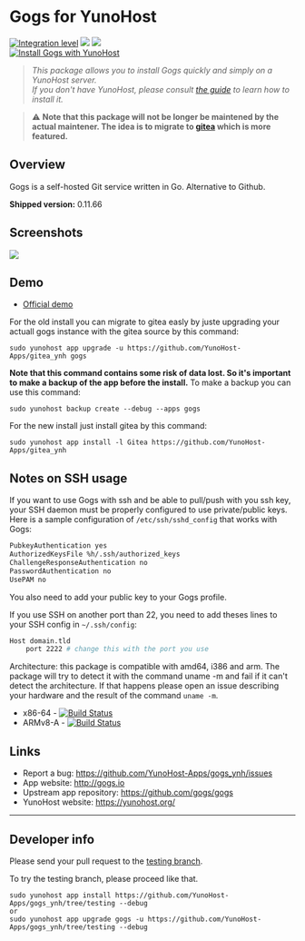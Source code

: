 # Gogs for YunoHost

[![Integration level](https://dash.yunohost.org/integration/gogs.svg)](https://dash.yunohost.org/appci/app/gogs) ![](https://ci-apps.yunohost.org/ci/badges/gogs.status.svg) ![](https://ci-apps.yunohost.org/ci/badges/gogs.maintain.svg)  
[![Install Gogs with YunoHost](https://install-app.yunohost.org/install-with-yunohost.png)](https://install-app.yunohost.org/?app=gogs)

> *This package allows you to install Gogs quickly and simply on a YunoHost server.  
If you don't have YunoHost, please consult [the guide](https://yunohost.org/#/install) to learn how to install it.*

> :warning: **Note that this package will not be longer be maintened by the actual maintener.
> The idea is to migrate to [gitea](https://github.com/YunoHost-Apps/gitea_ynh) which is more featured.**

## Overview
Gogs is a self-hosted Git service written in Go. Alternative to Github.

**Shipped version:** 0.11.66

## Screenshots

![](https://gogs.io/img/screenshots/2.png)


## Demo

* [Official demo](https://try.gogs.io/user/login)

For the old install you can migrate to gitea easly by juste upgrading your actuall gogs instance with the gitea source by this command:
```
sudo yunohost app upgrade -u https://github.com/YunoHost-Apps/gitea_ynh gogs
```
**Note that this command contains some risk of data lost. So it's important to make a backup of the app before the install.**
To make a backup you can use this command:
```
sudo yunohost backup create --debug --apps gogs
```

For the new install just install gitea by this command:
```
sudo yunohost app install -l Gitea https://github.com/YunoHost-Apps/gitea_ynh
```

## Notes on SSH usage
If you want to use Gogs with ssh and be able to pull/push with you ssh key, your SSH daemon must be properly configured to use private/public keys. Here is a sample configuration of `/etc/ssh/sshd_config` that works with Gogs:

```bash
PubkeyAuthentication yes
AuthorizedKeysFile %h/.ssh/authorized_keys
ChallengeResponseAuthentication no
PasswordAuthentication no
UsePAM no
```

You also need to add your public key to your Gogs profile.

If you use SSH on another port than 22, you need to add theses lines to your SSH config in `~/.ssh/config`:

```bash
Host domain.tld
    port 2222 # change this with the port you use
```

Architecture: this package is compatible with amd64, i386 and arm. The package will try to detect it with the command uname -m and fail if it can't detect the architecture. If that happens please open an issue describing your hardware and the result of the command `uname -m`.

* x86-64 - [![Build Status](https://ci-apps.yunohost.org/ci/logs/gogs%20%28Apps%29.svg)](https://ci-apps.yunohost.org/ci/apps/gogs/)
* ARMv8-A - [![Build Status](https://ci-apps-arm.yunohost.org/ci/logs/gogs%20%28Apps%29.svg)](https://ci-apps-arm.yunohost.org/ci/apps/gogs/)


## Links

 * Report a bug: https://github.com/YunoHost-Apps/gogs_ynh/issues
 * App website: http://gogs.io
 * Upstream app repository: https://github.com/gogs/gogs
 * YunoHost website: https://yunohost.org/

---

## Developer info

Please send your pull request to the [testing branch](https://github.com/YunoHost-Apps/gogs_ynh/tree/testing).

To try the testing branch, please proceed like that.
```
sudo yunohost app install https://github.com/YunoHost-Apps/gogs_ynh/tree/testing --debug
or
sudo yunohost app upgrade gogs -u https://github.com/YunoHost-Apps/gogs_ynh/tree/testing --debug
```
